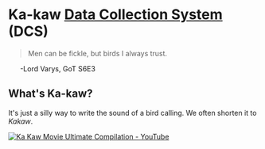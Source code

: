 # Ka-kaw [Data Collection System](https://en.wikipedia.org/wiki/Data_collection_system) (DCS)

> Men can be fickle, but birds I always trust.

&nbsp;&nbsp;&nbsp;&nbsp;&nbsp;&nbsp;\-Lord Varys, GoT S6E3

## What's Ka-kaw?
It's just a silly way to write the sound of a bird calling. We often shorten it to *Kakaw*.

[![Ka Kaw Movie Ultimate Compilation - YouTube](https://img.youtube.com/vi/7LmrkCGezTU/0.jpg)](https://www.youtube.com/watch?v=7LmrkCGezTU)



